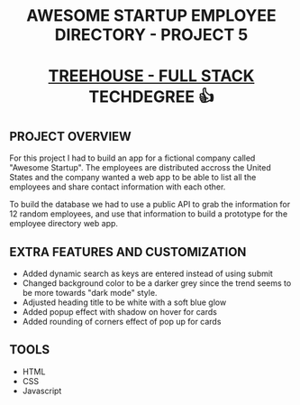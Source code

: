 # <p align="center">AWESOME STARTUP EMPLOYEE DIRECTORY - PROJECT 5</p> 

# <p align="center"><a href="https://teamtreehouse.com/techdegree/full-stack-javascript">TREEHOUSE - FULL STACK </a> TECHDEGREE 👍 </p>

## PROJECT OVERVIEW

For this project I had to build an app for a fictional company called "Awesome Startup". The employees are distributed accross the United States and the company wanted a web app to be able to list all the employees and share contact information with each other. 

To build the database we had to use a public API to grab the information for 12 random employees, and use that information to build a prototype for the employee directory web app.

## EXTRA FEATURES AND CUSTOMIZATION

<ul>
  <li>Added dynamic search as keys are entered instead of using submit</li>
  <li>Changed background color to be a darker grey since the trend seems to be more towards "dark mode" style.</li>
  <li>Adjusted heading title to be white with a soft blue glow</li>
  <li>Added popup effect with shadow on hover for cards</li>
  <li>Added rounding of corners effect of pop up for cards</li>
</ul>

## TOOLS
<ul>
  <li>HTML</li>
  <li>CSS</li>
  <li>Javascript</li>
</ul>

